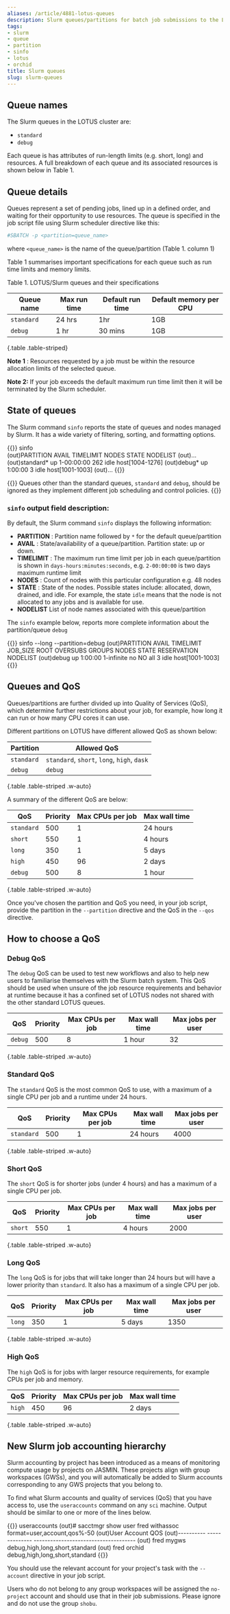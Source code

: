 ```yaml
---
aliases: /article/4881-lotus-queues
description: Slurm queues/partitions for batch job submissions to the LOTUS & ORCHID clusters
tags:
- slurm
- queue
- partition
- sinfo
- lotus
- orchid
title: Slurm queues
slug: slurm-queues
---
```


## Queue names

The Slurm queues in the LOTUS cluster are:

- `standard`
- `debug`

Each queue is has attributes of run-length limits (e.g. short, long) and
resources. A full breakdown of each queue and its associated resources is
shown below in Table 1.

## Queue details

Queues represent a set of pending jobs, lined up in a defined order, and
waiting for their opportunity to use resources. The queue is specified in the
job script file using Slurm scheduler directive like this:

```bash
#SBATCH -p <partition=queue_name>
```

where `<queue_name>` is the name of the queue/partition (Table 1. column 1)

Table 1 summarises important specifications for each queue such as run time
limits and memory limits.

Table 1. LOTUS/Slurm queues and their specifications

| Queue name | Max run time | Default run time | Default memory per CPU |
|------------|--------------|------------------|------------------------|
| `standard` | 24 hrs       | 1hr              | 1GB                    |
| `debug`    | 1 hr         | 30 mins          | 1GB                    |
{.table .table-striped}
  
**Note 1** : Resources requested by a job must be within the resource
allocation limits of the selected queue.

**Note 2:** If your job exceeds the default maximum run time limit then it will be
terminated by the Slurm scheduler.

## State of queues

The Slurm command `sinfo` reports the state of queues and nodes
managed by Slurm. It has a wide variety of filtering, sorting, and formatting
options.

{{<command shell="bash" user="user" host="sci-ph-01">}}
sinfo   
(out)PARTITION AVAIL  TIMELIMIT  NODES STATE NODELIST
(out)...
(out)standard*    up 1-00:00:00    262  idle host[1004-1276]
(out)debug*       up    1:00:00      3  idle host[1001-1003]
(out)...
{{</command>}}

{{<alert alert-type="info">}}
Queues other than the standard queues, `standard` and `debug`, should be ignored
as they implement different job scheduling and control policies.
{{</alert>}}

### `sinfo` output field description:

By default, the Slurm command `sinfo` displays the following information:

- **PARTITION** : Partition name followed by `*` for the default queue/partition
- **AVAIL** : State/availability of a queue/partition. Partition state: up or down.
- **TIMELIMIT** : The maximum run time limit per job in each queue/partition is shown in `days-hours:minutes:seconds`, e.g. `2-00:00:00` is two days maximum runtime limit
- **NODES** : Count of nodes with this particular configuration e.g. 48 nodes
- **STATE** : State of the nodes. Possible states include: allocated, down, drained, and idle. For example, the state `idle` means that the node is not allocated to any jobs and is available for use.
- **NODELIST** List of node names associated with this queue/partition

The `sinfo` example below, reports more complete information about the
partition/queue `debug`

{{<command user="user" host="sci-ph-01">}}
sinfo --long --partition=debug
(out)PARTITION AVAIL TIMELIMIT   JOB_SIZE ROOT OVERSUBS GROUPS  NODES STATE RESERVATION NODELIST
(out)debug        up   1:00:00 1-infinite   no       NO    all      3  idle             host[1001-1003]
{{</command>}}

## Queues and QoS

Queues/partitions are further divided up into Quality of Services (QoS),
which determine further restrictions about your job, for example, how long it can
run or how many CPU cores it can use.

Different partitions on LOTUS have different allowed QoS as shown below:

| Partition | Allowed QoS |
| --- | --- |
| `standard` | `standard`, `short`, `long`, `high`, `dask` |
| `debug` | `debug` |
{.table .table-striped .w-auto}

A summary of the different QoS are below:

| QoS | Priority | Max CPUs per job | Max wall time |
| --- | --- | --- | --- |
| `standard` | 500 | 1 | 24 hours |
| `short` | 550 | 1 | 4 hours |
| `long` | 350 | 1 | 5 days |
| `high` | 450 | 96 | 2 days |
| `debug` | 500 | 8 | 1 hour |
{.table .table-striped .w-auto}

Once you've chosen the partition and QoS you need, in your job script, provide the partition in the `--partition` directive and the QoS in the `--qos` directive.

## How to choose a QoS

### Debug QoS

The `debug` QoS can be used to test new workflows and also to help new
users to familiarise themselves with the Slurm batch system. This QoS should be used when unsure of the job resource
requirements and behavior at runtime because it has a confined set of LOTUS
nodes not shared with the other standard LOTUS queues.

| QoS     | Priority | Max CPUs per job | Max wall time | Max jobs per user |
|---------|----------|------------------|---------------|-------------------|
| `debug` | 500      | 8                | 1 hour        | 32                |
{.table .table-striped .w-auto}

### Standard QoS

The `standard` QoS is the most common QoS to use, with a maximum of a single CPU per job and a runtime under 24 hours.

| QoS        | Priority | Max CPUs per job | Max wall time | Max jobs per user |
|------------|----------|------------------|---------------|-------------------|
| `standard` | 500      | 1                | 24 hours      | 4000              |
{.table .table-striped .w-auto}

### Short QoS

The `short` QoS is for shorter jobs (under 4 hours) and has a maximum of a single CPU per job.

| QoS     | Priority | Max CPUs per job | Max wall time | Max jobs per user |
|---------|----------|------------------|---------------|-------------------|
| `short` | 550      | 1                | 4 hours       | 2000              |
{.table .table-striped .w-auto}

### Long QoS

The `long` QoS is for jobs that will take longer than 24 hours but will have a lower priority than `standard`. It also has a maximum of a single CPU per job.

| QoS     | Priority | Max CPUs per job | Max wall time | Max jobs per user |
|---------|----------|------------------|---------------|-------------------|
| `long`  | 350      | 1                | 5 days        | 1350              |
{.table .table-striped .w-auto}

### High QoS

The `high` QoS is for jobs with larger resource requirements, for example CPUs per job and memory.

| QoS     | Priority | Max CPUs per job | Max wall time |
|---------|----------|------------------|---------------|
| `high`  | 450      | 96               | 2 days        |
{.table .table-striped .w-auto}

## New Slurm job accounting hierarchy

Slurm accounting by project has been introduced as a means of monitoring compute usage by projects on JASMIN. These projects align with group workspaces (GWSs), and you will automatically be added to Slurm accounts corresponding to any GWS projects that you belong to.

To find what Slurm accounts and quality of services (QoS) that you have access to, use the `useraccounts` command on any `sci` machine.
Output should be similar to one or more of the lines below.

{{<command user="user" host="sci-ph-01">}}
useraccounts
(out)# sacctmgr show user fred withassoc format=user,account,qos%-50
(out)User       Account        QOS
(out)---------- -------------- -------------------------------------
(out)      fred  mygws         debug,high,long,short,standard
(out)      fred  orchid        debug,high,long,short,standard
{{</command>}}

You should use the relevant account for your project's task with the `--account` directive in your job script.

Users who do not belong to any group workspaces will be assigned the `no-project` account and should use that in their job submissions.
Please ignore and do not use the group `shobu`.
